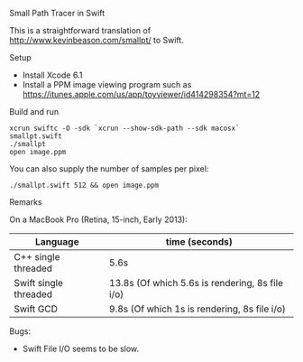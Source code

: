 Small Path Tracer in Swift

This is a straightforward translation of http://www.kevinbeason.com/smallpt/
to Swift.

Setup

+ Install Xcode 6.1
+ Install a PPM image viewing program such as https://itunes.apple.com/us/app/toyviewer/id414298354?mt=12

Build and run

    xcrun swiftc -O -sdk `xcrun --show-sdk-path --sdk macosx` smallpt.swift
    ./smallpt
    open image.ppm

You can also supply the number of samples per pixel:

    ./smallpt.swift 512 && open image.ppm

Remarks

On a MacBook Pro (Retina, 15-inch, Early 2013):

Language              | time (seconds)
----------------------|-------------
C++ single threaded   |  5.6s
Swift single threaded | 13.8s (Of which 5.6s is rendering, 8s file i/o)
Swift GCD             |  9.8s (Of which 1s is rendering, 8s file i/o)

Bugs:

 - Swift File I/O seems to be slow.
